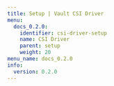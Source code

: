 ```yaml
---
title: Setup | Vault CSI Driver
menu:
  docs_0.2.0:
    identifier: csi-driver-setup
    name: CSI Driver
    parent: setup
    weight: 20
menu_name: docs_0.2.0
info:
  version: 0.2.0
---
```



